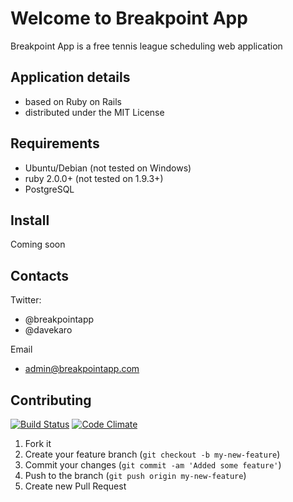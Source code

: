 # Welcome to Breakpoint App

Breakpoint App is a free tennis league scheduling web application

## Application details

* based on Ruby on Rails
* distributed under the MIT License

## Requirements

* Ubuntu/Debian (not tested on Windows)
* ruby 2.0.0+ (not tested on 1.9.3+)
* PostgreSQL

## Install

Coming soon

## Contacts

Twitter:

 * @breakpointapp
 * @davekaro

Email

 * admin@breakpointapp.com

## Contributing

[![Build Status](https://travis-ci.org/davekaro/breakpoint-app.png?branch=master)](https://travis-ci.org/davekaro/breakpoint-app)
[![Code Climate](https://codeclimate.com/github/davekaro/breakpoint-app.png)](https://codeclimate.com/github/davekaro/breakpoint-app)

1. Fork it
2. Create your feature branch (`git checkout -b my-new-feature`)
3. Commit your changes (`git commit -am 'Added some feature'`)
4. Push to the branch (`git push origin my-new-feature`)
5. Create new Pull Request

